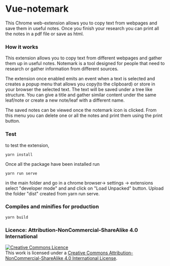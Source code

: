 # Vue-notemark
This Chrome web-extension allows you to copy text from webpages and save them in useful notes. Once you finish your research you can print all the notes in a pdf file or save as html.   

### How it works
This extension allows you to copy text from different webpages and gather them up in useful notes. Notemark is a tool designed for people that need to research or gather information from different sources. 

The extension once enabled emits an event when a text is selected and creates a popup menu that allows you copy(to the clipboard) or store in your browser the selected text. The text will be saved under a tree like structure. You can give a title and gather similar content under the same leaf/note or create a new note/leaf with a different name.

The saved notes can be viewed once the notemark icon is clicked. From this menu you can delete one or all the notes and print them using the print button.

### Test
to test the extension, 
```
yarn install
```

Once all the package have been installed run 

```
yarn run serve
```

in the main folder and go in a chrome browser-> settings -> extensions select "developer mode" and and click on "Load Unpacked" button. 
Upload the folder "dist" created from yarn run serve. 



### Compiles and minifies for production
```
yarn build
```

### Licence: Attribution-NonCommercial-ShareAlike 4.0 International

<a rel="license" href="http://creativecommons.org/licenses/by-nc-sa/4.0/"><img alt="Creative Commons Licence" style="border-width:0" src="https://i.creativecommons.org/l/by-nc-sa/4.0/88x31.png" /></a><br />This work is licensed under a <a rel="license" href="http://creativecommons.org/licenses/by-nc-sa/4.0/">Creative Commons Attribution-NonCommercial-ShareAlike 4.0 International License</a>.
